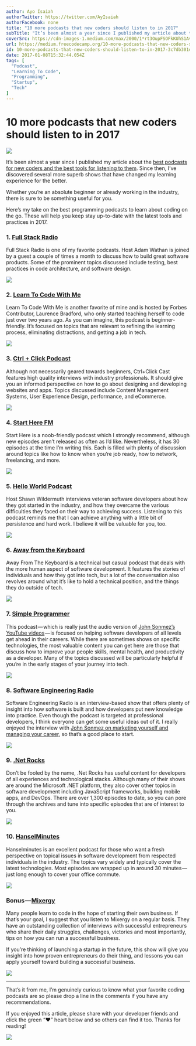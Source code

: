 ```yaml
---
author: Ayo Isaiah
authorTwitter: https://twitter.com/AyIsaiah
authorFacebook: none
title: "10 more podcasts that new coders should listen to in 2017"
subTitle: "It’s been almost a year since I published my article about the best podcasts for new coders and the best tools for listening to them. Sin..."
coverSrc: https://cdn-images-1.medium.com/max/2000/1*rt3OupFSOFkKUhS1AvLseQ.jpeg
url: https://medium.freecodecamp.org/10-more-podcasts-that-new-coders-should-listen-to-in-2017-3c7db301dfb
id: 10-more-podcasts-that-new-coders-should-listen-to-in-2017-3c7db301dfb
date: 2017-01-08T15:32:44.054Z
tags: [
  "Podcast",
  "Learning To Code",
  "Programming",
  "Startup",
  "Tech"
]
---
```

# 10 more podcasts that new coders should listen to in 2017







![](https://cdn-images-1.medium.com/max/2000/1*rt3OupFSOFkKUhS1AvLseQ.jpeg)







It’s been almost a year since I published my article about the [best podcasts for new coders and the best tools for listening to them](https://medium.freecodecamp.com/the-best-podcasts-for-new-coders-and-the-best-tools-for-listening-to-them-df393b1c8dc#.rs0f5ahhc). Since then, I’ve discovered several more superb shows that have changed my learning experience for the better.

Whether you’re an absolute beginner or already working in the industry, there is sure to be something useful for you.

Here’s my take on the best programming podcasts to learn about coding on the go. These will help you keep stay up-to-date with the latest tools and practices in 2017.

### 1\. [Full Stack Radio](http://www.fullstackradio.com/)

Full Stack Radio is one of my favorite podcasts. Host Adam Wathan is joined by a guest a couple of times a month to discuss how to build great software products. Some of the prominent topics discussed include testing, best practices in code architecture, and software design.







![](https://cdn-images-1.medium.com/max/2000/1*cKiCpZoNBoOkCOm4k8HY9g.png)







### 2\. [Learn To Code With Me](http://learntocodewith.me/podcast/)

Learn To Code With Me is another favorite of mine and is hosted by Forbes Contributor, Laurence Bradford, who only started teaching herself to code just over two years ago. As you can imagine, this podcast is beginner-friendly. It’s focused on topics that are relevant to refining the learning process, eliminating distractions, and getting a job in tech.







![](https://cdn-images-1.medium.com/max/2000/1*ZpPKmS7WE3ohn82v1hejxg.png)







### 3\. [Ctrl + Click Podcast](http://ctrlclickcast.com/)

Although not necessarily geared towards beginners, Ctrl+Click Cast features high quality interviews with industry professionals. It should give you an informed perspective on how to go about designing and developing websites and apps. Topics discussed include Content Management Systems, User Experience Design, performance, and eCommerce.







![](https://cdn-images-1.medium.com/max/2000/1*gZAFOOXuRv2qyFfqHTRlHw.png)







### 4\. [Start Here FM](http://starthere.fm/)

Start Here is a noob-friendly podcast which I strongly recommend, although new episodes aren’t released as often as I’d like. Nevertheless, it has 30 episodes at the time I’m writing this. Each is filled with plenty of discussion around topics like how to know when you’re job ready, how to network, freelancing, and more.







![](https://cdn-images-1.medium.com/max/2000/1*nA3CNP1B7WeOcHPr5IqOIA.png)







### 5\. [Hello World Podcast](https://wildermuth.com/hwpod)

Host Shawn Wildermuth interviews veteran software developers about how they got started in the industry, and how they overcame the various difficulties they faced on their way to achieving success. Listening to this podcast reminds me that I can achieve anything with a little bit of persistence and hard work. I believe it will be valuable for you, too.







![](https://cdn-images-1.medium.com/max/2000/1*JMHoMb_rQmQvMApeqFycmA.png)







### 6\. [Away from the Keyboard](http://awayfromthekeyboard.com/)

Away From The Keyboard is a technical but casual podcast that deals with the more human aspect of software development. It features the stories of individuals and how they got into tech, but a lot of the conversation also revolves around what it’s like to hold a technical position, and the things they do outside of tech.







![](https://cdn-images-1.medium.com/max/2000/1*w9mC_PzuYCzQAGO7I6zOwQ.jpeg)







### 7\. [Simple Programmer](https://simpleprogrammer.com/podcasts/)

This podcast — which is really just the audio version of [John Sonmez’s YouTube videos](https://www.youtube.com/user/jsonmez) — is focused on helping software developers of all levels get ahead in their careers. While there are sometimes shows on specific technologies, the most valuable content you can get here are those that discuss how to improve your people skills, mental health, and productivity as a developer. Many of the topics discussed will be particularly helpful if you’re in the early stages of your journey into tech.







![](https://cdn-images-1.medium.com/max/2000/1*cFUzRRZkiETt9hwF9P4l0w.png)







### 8\. [Software Engineering Radio](http://www.se-radio.net/)

Software Engineering Radio is an interview-based show that offers plenty of insight into how software is built and how developers put new knowledge into practice. Even though the podcast is targeted at professional developers, I think everyone can get some useful ideas out of it. I really enjoyed the interview with [John Sonmez on marketing yourself and managing your career](http://www.se-radio.net/2015/12/se-radio-episode-245-john-sonmez-on-marketing-yourself-and-managing-your-career/), so that’s a good place to start.







![](https://cdn-images-1.medium.com/max/2000/1*8crZu0iv4lwJ5w_P4gfIvg.png)







### 9. [.Net Rocks](http://www.dotnetrocks.com/)

Don’t be fooled by the name, .Net Rocks has useful content for developers of all experiences and technological stacks. Although many of their shows are around the Microsoft .NET platform, they also cover other topics in software development including JavaScript frameworks, building mobile apps, and DevOps. There are over 1,300 episodes to date, so you can pore through the archives and tune into specific episodes that are of interest to you.







![](https://cdn-images-1.medium.com/max/2000/1*e10-tgnQ2FAcUWNlfFKG9w.png)







### 10\. [HanselMinutes](http://hanselminutes.com/)

Hanselminutes is an excellent podcast for those who want a fresh perspective on topical issues in software development from respected individuals in the industry. The topics vary widely and typically cover the latest technologies. Most episodes are wrapped up in around 30 minutes — just long enough to cover your office commute.







![](https://cdn-images-1.medium.com/max/2000/1*3g79oc0WnarsDIsGO4hELQ.png)







### Bonus — [Mixergy](https://mixergy.com/)

Many people learn to code in the hope of starting their own business. If that’s your goal, I suggest that you listen to Mixergy on a regular basis. They have an outstanding collection of interviews with successful entrepreneurs who share their daily struggles, challenges, victories and most importantly, tips on how you can run a successful business.

If you’re thinking of launching a startup in the future, this show will give you insight into how proven entrepreneurs do their thing, and lessons you can apply yourself toward building a successful business.







![](https://cdn-images-1.medium.com/max/2000/1*mgfrNXIOZX9QD4seMn7Hxg.png)













* * *







That’s it from me, I’m genuinely curious to know what your favorite coding podcasts are so please drop a line in the comments if you have any recommendations.

If you enjoyed this article, please share with your developer friends and click the green “❤” heart below and so others can find it too. Thanks for reading!



![](https://cdn-images-1.medium.com/max/1600/1*prif7-04oPf8Dqo1gvSDsQ.gif)











